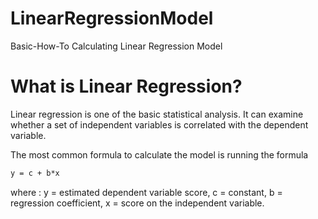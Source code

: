 # LinearRegressionModel
Basic-How-To Calculating Linear Regression Model


# What is Linear Regression?
Linear regression is one of the basic statistical analysis.
It can examine whether a set of independent variables is correlated with the dependent variable.

The most common formula to calculate the model is running the formula 
```markdown
y = c + b*x
```
where :
y = estimated dependent variable score, 
c = constant, 
b = regression coefficient, 
x = score on the independent variable.
